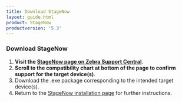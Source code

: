 ```yaml
---
title: Download StageNow
layout: guide.html
product: StageNow
productversion: '5.3'
---
```


### Download StageNow

1. **Visit the [StageNow page on Zebra Support Central](https://www.zebra.com/us/en/support-downloads/software/developer-tools/stagenow.html)**. 
2. **Scroll to the compatibility chart at bottom of the page to confirm support for the target device(s)**.  
3. Download the .exe package corresponding to the intended target device(s). 
4. Return to the [StageNow installation page](../installing) for further instructions.  

